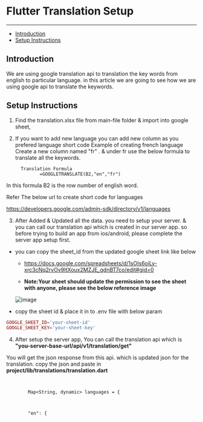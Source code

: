 # Flutter Translation Setup

---

- [Introduction](#section-1)
- [Setup Instructions](#section-2)



<a name="section-1"></a>
## Introduction
We are using google translation api to translation the key words from english to particular language. in this article we are going to see how we are using google api to translate the keywords.

<a name="section-2"></a>
## Setup Instructions

1. Find the translation.xlsx file from main-file folder & import into google sheet, 

2. If you want to add new language you can add new column as you prefered language short code
     Example of creating french language
       Create a new column named "fr" . & under fr use the below formula to translate all the keywords.
        
         Translation Formula 
                =GOOGLETRANSLATE(B2,"en","fr")
 
  In this formula B2 is the row number of english word.
 
 
Refer The below url to create short code for languages
 
https://developers.google.com/admin-sdk/directory/v1/languages


3. After Added & Updated all the data. you need to setup your server. & you can call our translation api which is created in our server app. so before trying to build an app from ios/android, please complete the server app setup first.

* you can copy the sheet_id from the updated google sheet link like below

  * https://docs.google.com/spreadsheets/d/1sOIs6oiLv-xrc3cNq2rvOv9ItXoux2MZJE_gdnBT7co/edit#gid=0

  * <strong>Note:Your sheet should update the permission to see the sheet with anyone, please see the below reference image</strong>

  ![image](../../images/user-manual-docs/sharewithanyone.png)


* copy the sheet id & place it in to .env file with below param

```php
GOOGLE_SHEET_ID='your-sheet-id'
GOOGLE_SHEET_KEY='your-sheet-key'
``` 
4. After setup the server app,
You can call the translation api which is <strong>"you-server-base-url/api/v1/translation/get"</strong>

You will get the json response from this api. which is updated json for the translation.
copy the json and paste in <strong>project/lib/translations/translation.dart</strong>

```flutter


		Map<String, dynamic> languages = {

	

		"en": {

```